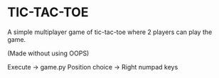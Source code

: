 # TIC-TAC-TOE

A simple multiplayer game of tic-tac-toe where 2 players can play the game.

(Made without using OOPS)

Execute -> game.py
Position choice -> Right numpad keys
